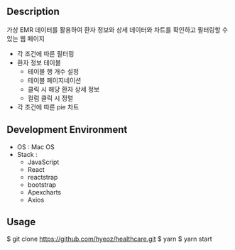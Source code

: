 ## Description

가상 EMR 데이터를 활용하여 환자 정보와 상세 데이터와 차트를 확인하고 필터링할 수 있는 웹 페이지

- 각 조건에 따른 필터링
- 환자 정보 테이블
  - 테이블 행 개수 설정
  - 테이블 페이지네이션
  - 클릭 시 해당 환자 상세 정보
  - 컬럼 클릭 시 정렬
- 각 조건에 따른 pie 차트

## Development Environment

- OS : Mac OS
- Stack :
  - JavaScript
  - React
  - reactstrap
  - bootstrap
  - Apexcharts
  - Axios

## Usage

$ git clone https://github.com/hyeoz/healthcare.git
$ yarn
$ yarn start